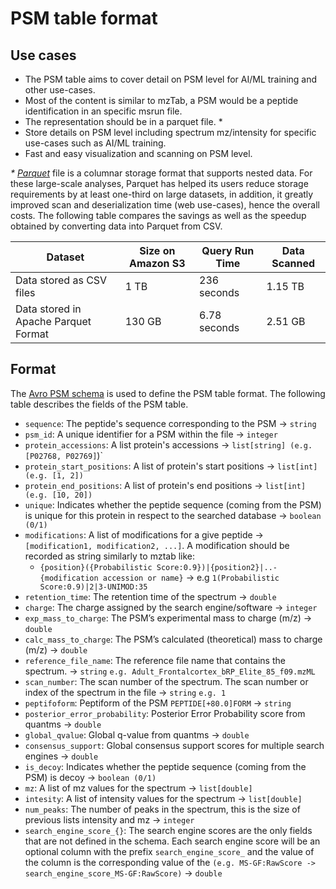 # PSM table format

## Use cases

- The PSM table aims to cover detail on PSM level for AI/ML training and other use-cases. 
- Most of the content is similar to mzTab, a PSM would be a peptide identification in an specific msrun file.
- The representation should be in a parquet file. *
- Store details on PSM level including spectrum mz/intensity for specific use-cases such as AI/ML training.
- Fast and easy visualization and scanning on PSM level.


_* [Parquet](https://github.com/apache/parquet-format)_ file is a columnar storage format that supports nested data. For these large-scale analyses, Parquet has helped its users reduce storage requirements by at least one-third on large datasets, in addition, it greatly improved scan and deserialization time (web use-cases), hence the overall costs. The following table compares the savings as well as the speedup obtained by converting data into Parquet from CSV.

| Dataset    | Size on Amazon S3 | Query Run Time | Data Scanned |
| ---------  |--------------|-----------|--------|
|Data stored as CSV files | 1 TB     | 236 seconds     | 1.15 TB |
|Data stored in Apache Parquet Format | 130 GB     | 6.78 seconds     | 2.51 GB |

## Format

The [Avro PSM schema](psm.avsc) is used to define the PSM table format. The following table describes the fields of the PSM table.

- `sequence`: The peptide's sequence corresponding to the PSM -> `string`
- `psm_id`: A unique identifier for a PSM within the file -> `integer`
- `protein_accessions`: A list protein's accessions -> `list[string] (e.g. [P02768, P02769]`)` 
- `protein_start_positions`: A list of protein's start positions -> `list[int] (e.g. [1, 2])`
- `protein_end_positions`: A list of protein's end positions -> `list[int] (e.g. [10, 20])`
- `unique`: Indicates whether the peptide sequence (coming from the PSM) is unique for this protein in respect to the searched database -> `boolean (0/1)`
- `modifications`: A list of modifications for a give peptide -> `[modification1, modification2, ...]`. A modification should be recorded as string similarly to mztab like:
  - `{position}({Probabilistic Score:0.9})|{position2}|..-{modification accession or name}` -> e.g `1(Probabilistic Score:0.9)|2|3-UNIMOD:35`
- `retention_time`: The retention time of the spectrum -> `double`
- `charge`: The charge assigned by the search engine/software -> `integer`
- `exp_mass_to_charge`: The PSM’s experimental mass to charge (m/z) -> `double`
- `calc_mass_to_charge`: The PSM’s calculated (theoretical) mass to charge (m/z) -> `double`
- `reference_file_name`: The reference file name that contains the spectrum. -> `string` `e.g. Adult_Frontalcortex_bRP_Elite_85_f09.mzML`
- `scan_number`: The scan number of the spectrum. The scan number or index of the spectrum in the file -> `string` `e.g. 1`
- `peptifoform`: Peptiform of the PSM `PEPTIDE[+80.0]FORM` -> `string`
- `posterior_error_probability`: Posterior Error Probability score from quantms -> `double`
- `global_qvalue`: Global q-value from quantms -> `double`
- `consensus_support`: Global consensus support scores for multiple search engines -> `double`
- `is_decoy`: Indicates whether the peptide sequence (coming from the PSM) is decoy -> `boolean (0/1)`
- `mz`: A list of mz values for the spectrum -> `list[double]`
- `intesity`: A list of intensity values for the spectrum ->  `list[double]`
- `num_peaks`: The number of peaks in the spectrum, this is the size of previous lists intensity and mz -> `integer`
- `search_engine_score_{}`: The search engine scores are the only fields that are not defined in the schema. Each search engine score will be an optional column with the prefix `search_engine_score_` and the value of the column is the corresponding value of the `(e.g. MS-GF:RawScore -> search_engine_score_MS-GF:RawScore)` -> `double`